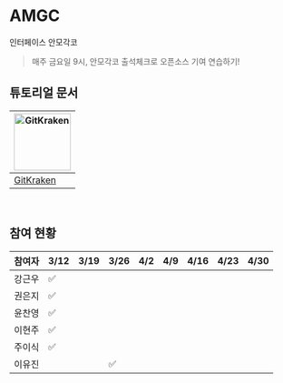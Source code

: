 # AMGC
인터페이스 안모각코
> 매주 금요일 9시, 안모각코 출석체크로 오픈소스 기여 연습하기!

## 튜토리얼 문서
|<a href="gui-tool-tutorials/gitkraken-tutorial.md"><img alt="GitKraken" src="https://firstcontributions.github.io/assets/gui-tool-tutorials/gitkraken-tutorial/gk-icon.png" width="100"></a> |
|------------------------------------ | 
|[GitKraken](docs/gitkraken-tutorial.md)|
<br>

## 참여 현황
| 참여자 | 3/12 | 3/19 | 3/26 | 4/2 | 4/9 | 4/16 | 4/23 | 4/30 |
| --- | --- | --- | --- | --- | --- | --- | --- | --- |
|강근우 | ✅ |
|권은지 | ✅ |
|윤찬영 | ✅ |
|이현주 | ✅ |
|주이식 | ✅ |
|이유진 ||| ✅ |